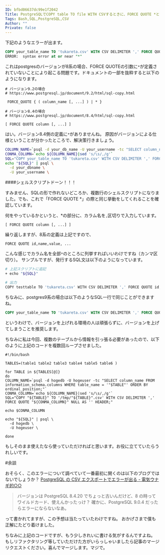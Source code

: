 ```yaml
---
ID: bfbd06637dc99e1f2042
Title: PostgreSQLでCOPY table TO file WITH CSVするときに、FORCE QUOTE *とするとエラーが出る
Tags: Bash,SQL,PostgreSQL,CSV
Author: ""
Private: false
---
```


下記のようなエラーが出ます。

```sql
COPY your_table_name TO 'tukareta.csv' WITH CSV DELIMITER ',' FORCE QUOTE * NULL AS '' HEADER;
ERROR:  syntax error at or near "*"
```

これはpostgresのバージョンが8系の場合、FORCE QUOTEの引数に`*`が定義されていないことにより起こる問題です。ドキュメントの一部を抜粋すると以下のようになります。

```
# バージョン9.2の場合
# https://www.postgresql.jp/document/9.2/html/sql-copy.html

 FORCE_QUOTE { ( column_name [, ...] ) | * }

# バージョン8.4の場合
# https://www.postgresql.jp/document/8.4/html/sql-copy.html

[ FORCE QUOTE column [, ...] ]
```

はい。バージョン8.4側の定義に`*`がありませんね。
原因がバージョンによる仕様ということが分かったところで、解決策行きましょう。

```tukareta.sh
COLUMN_NAME=`psql -d your_db_name -U your_username -tc "SELECT column_name FROM information_schema.columns WHERE table_name = 'your_table_name' ORDER BY ordinal_position;"`
CONMA_COLUMN=`echo ${COLUMN_NAME}|sed 's/\s/,/g'`
SQL="COPY your_table_name TO 'tukareta.csv' WITH CSV DELIMITER ',' FORCE QUOTE "${CONMA_COLUMN}" NULL AS '' HEADER;"
echo "${SQL}" | psql \
  -d your_dbname \
  -U your_username \

```

####シェルスクリプトドーン！！！

すみません、SQLの形で作れないどころか、複数行のシェルスクリプトになりました。でも、これで「FORCE QUOTE *」の際と同じ挙動をしてくれることを確認しています。

何をやっているかというと、*の部分に、カラム名を`,`区切りで入力しています。

```
[ FORCE QUOTE column [, ...] ]
```
繰り返しますが、8系の定義は上記ですので、

```
FORCE QUOTE id,name,value, ...
```
こんな感じでカラム名を全部`*`のところに列挙すればいいわけですね（カンマ区切り）。
サンプルですが、発行するSQL文は以下のようになっています。

```bash
# 上記スクリプトに追記
+ echo "${SQL}"

# 出力
COPY testtable TO 'tukareta.csv' WITH CSV DELIMITER ',' FORCE QUOTE id,name,value,timestamp NULL AS '' HEADER;
```
ちなみに、postgres9系の場合は以下のようなSQL一行で同じことができますね。

```sql
COPY your_table_name TO 'tukareta.csv' WITH CSV DELIMITER ',' FORCE QUOTE * NULL AS '' HEADER;
```
というわけで、バージョンを上げれる環境の人は頑張らずに、バージョンを上げてしまうことを推奨します。

ちなみに私は今回、複数のテーブルから情報を引っ張る必要があったので、以下のように上記のコードを複数回ループさせました。

```
#!/bin/bash

TABLES=(table1 table2 table3 table4 table5 table6 )

for TABLE in ${TABLES[@]}
do
COLUMN_NAME=`psql -d hogedb -U hogeuser -tc "SELECT column_name FROM information_schema.columns WHERE table_name = '"$TABLE"' ORDER BY ordinal_position;"`
CONMA_COLUMN=`echo ${COLUMN_NAME}|sed 's/\s/,/g'`
SQL="COPY "${TABLE}" TO '/tmp/"${TABLE}".csv' WITH CSV DELIMITER ',' FORCE QUOTE "${CONMA_COLUMN}" NULL AS '' HEADER;"

echo $CONMA_COLUMN

echo "${SQL}" | psql \
  -d hogedb \
  -U hogeuser \

done

```
もしそのまま使えたなら使っていただければと思います。お役に立てていたらうれしいです。

#余談

おそらく、このエラーについて調べていて一番最初に開くのは以下のブログではないでしょうか？
[PostgreSQL の CSV エクスポートでエラーが出る - 電気ウナギ的○○](http://blog.netandfield.com/shar/2018/05/postgresql-csv.html)


>バージョンは PostgreSQL 8.4.20 でちょっと古いんだけど、8 の時ってワイルドカード、使えんかったっけ？
>確かに、PostgreSQL 9.0.4 だったらエラーにならないなあ。

って書かれてますが、この予想は当たっていたわけですね。
おかげさまで僕も正解にたどり着けました。

ちなみに上記のコードですが、もう少しきれいに書ける気がするんですよね。
もしリファクタリング等していただけた方がいらっしゃいましたら記事のマージリクエストください。喜んでマージします。マジで。

